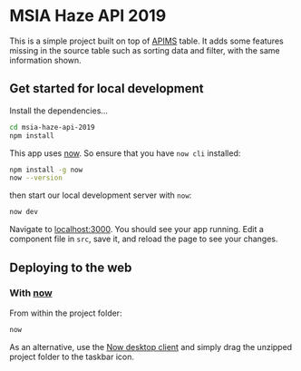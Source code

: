# MSIA Haze API 2019

This is a simple project built on top of [APIMS](http://apims.doe.gov.my/public_v2/api_table.html) table. It adds some features missing in the source table such as sorting data and filter, with the same information shown.


## Get started for local development
Install the dependencies...

```bash
cd msia-haze-api-2019
npm install
```

This app uses [now](https://zeit.co/now). So ensure that you have `now cli` installed:

```bash
npm install -g now
now --version
```

then start our local development server with `now`:
```bash
now dev
```

Navigate to [localhost:3000](http://localhost:3000). You should see your app running. Edit a component file in `src`, save it, and reload the page to see your changes.

## Deploying to the web

### With [now](https://zeit.co/now)

From within the project folder:
```bash
now
```

As an alternative, use the [Now desktop client](https://zeit.co/download) and simply drag the unzipped project folder to the taskbar icon.


